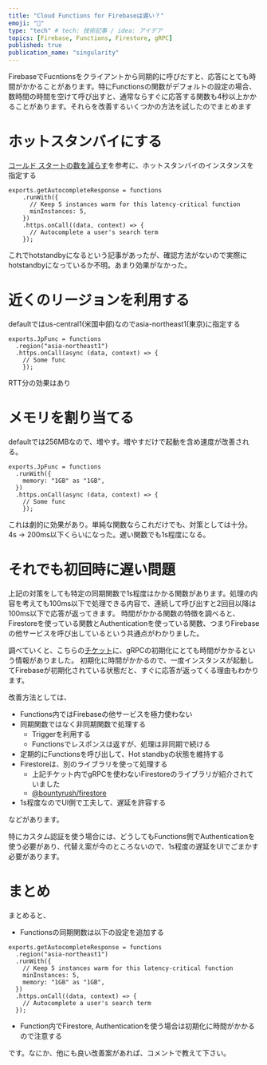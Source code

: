 ```yaml
---
title: "Cloud Functions for Firebaseは遅い？"
emoji: "🤖"
type: "tech" # tech: 技術記事 / idea: アイデア
topics: [Firebase, Functions, Firestore, gRPC]
published: true
publication_name: "singularity"
---
```


FirebaseでFucntionsをクライアントから同期的に呼びだすと、応答にとても時間がかかることがあります。特にFunctionsの関数がデフォルトの設定の場合、数時間の時間を空けて呼び出すと、通常ならすぐに応答する関数も4秒以上かかることがあります。それらを改善するいくつかの方法を試したのでまとめます

# ホットスタンバイにする


[コールド スタートの数を減らす](https://firebase.google.com/docs/functions/manage-functions?hl=ja#reduce_the_number_of_cold_starts)を参考に、ホットスタンバイのインスタンスを指定する

```
exports.getAutocompleteResponse = functions
    .runWith({
      // Keep 5 instances warm for this latency-critical function
      minInstances: 5,
    })
    .https.onCall((data, context) => {
      // Autocomplete a user's search term
    });
```

これでhotstandbyになるという記事があったが、確認方法がないので実際にhotstandbyになっているか不明。あまり効果がなかった。

# 近くのリージョンを利用する
defaultではus-central1(米国中部)なのでasia-northeast1(東京)に指定する

```
exports.JpFunc = functions
  .region("asia-northeast1")
  .https.onCall(async (data, context) => {
    // Some func
    });
```
RTT分の効果はあり


# メモリを割り当てる
defaultでは256MBなので、増やす。増やすだけで起動を含め速度が改善される。

```
exports.JpFunc = functions
  .runWith({
    memory: "1GB" as "1GB",
  })
  .https.onCall(async (data, context) => {
    // Some func
    });
```

これは劇的に効果があり。単純な関数ならこれだけでも、対策としては十分。
4s -> 200ms以下くらいになった。遅い関数でも1s程度になる。

# それでも初回時に遅い問題

上記の対策をしても特定の同期関数で1s程度はかかる関数があります。処理の内容を考えても100ms以下で処理できる内容で、連続して呼び出すと2回目以降は100ms以下で応答が返ってきます。
時間がかかる関数の特徴を調べると、Firestoreを使っている関数とAuthenticationを使っている関数、つまりFirebaseの他サービスを呼び出しているという共通点がわかりました。

調べていくと、こちらの[チケット](https://issuetracker.google.com/issues/158014637?pli=1)に、gRPCの初期化にとても時間がかかるという情報がありました。
初期化に時間がかかるので、一度インスタンスが起動してFirebaseが初期化されている状態だと、すぐに応答が返ってくる理由もわかります。

改善方法としては、

- Functions内ではFirebaseの他サービスを極力使わない
- 同期関数ではなく非同期関数で処理する
  - Triggerを利用する
  - Functionsでレスポンスは返すが、処理は非同期で続ける
- 定期的にFunctionsを呼び出して、Hot standbyの状態を維持する
- Firestoreは、別のライブラリを使って処理する
  - 上記チケット内でgRPCを使わないFirestoreのライブラリが紹介されていました
  - [@bountyrush/firestore](https://www.npmjs.com/package/@bountyrush/firestore)
- 1s程度なのでUI側で工夫して、遅延を許容する

などがあります。

特にカスタム認証を使う場合には、どうしてもFunctions側でAuthenticationを使う必要があり、代替え案が今のところないので、1s程度の遅延をUIでごまかす必要があります。


# まとめ
まとめると、

- Functionsの同期関数は以下の設定を追加する

```
exports.getAutocompleteResponse = functions
  .region("asia-northeast1")
  .runWith({
    // Keep 5 instances warm for this latency-critical function
    minInstances: 5,
    memory: "1GB" as "1GB",
  })
  .https.onCall((data, context) => {
    // Autocomplete a user's search term
  });
```

- Function内でFirestore, Authenticationを使う場合は初期化に時間がかかるので注意する

です。なにか、他にも良い改善案があれば、コメントで教えて下さい。

